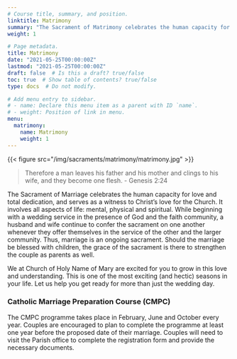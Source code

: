 ```yaml
---
# Course title, summary, and position.
linktitle: Matrimony
summary: "The Sacrament of Matrimony celebrates the human capacity for love and total dedication, and serves as a witness to Christ’s love for the Church. It involves all aspects of life: mental, physical and spiritual. While beginning with a wedding service in the presence of God and the faith community, a husband and wife continue to confer the sacrament on one another whenever they offer themselves in the service of the other and the larger community. Thus, marriage is an ongoing sacrament. Should the marriage be blessed with children, the grace of the sacrament is there to strengthen the couple as parents as well."
weight: 1

# Page metadata.
title: Matrimony
date: "2021-05-25T00:00:00Z"
lastmod: "2021-05-25T00:00:00Z"
draft: false  # Is this a draft? true/false
toc: true  # Show table of contents? true/false
type: docs  # Do not modify.

# Add menu entry to sidebar.
# - name: Declare this menu item as a parent with ID `name`.
# - weight: Position of link in menu.
menu:
  matrimony:
    name: Matrimony
    weight: 1
---
```


{{< figure src="/img/sacraments/matrimony/matrimony.jpg" >}}

> Therefore a man leaves his father and his mother and clings to his wife, and they become one flesh. - Genesis 2:24

The Sacrament of Marriage celebrates the human capacity for love and total dedication, and serves as a witness to Christ’s love for the Church. It involves all aspects of life: mental, physical and spiritual. While beginning with a wedding service in the presence of God and the faith community, a husband and wife continue to confer the sacrament on one another whenever they offer themselves in the service of the other and the larger community. Thus, marriage is an ongoing sacrament. Should the marriage be blessed with children, the grace of the sacrament is there to strengthen the couple as parents as well.

We at Church of Holy Name of Mary are excited for you to grow in this love and understanding. This is one of the most exciting (and hectic) seasons in your life. Let us help you get ready for more than just the wedding day.

### Catholic Marriage Preparation Course (CMPC)
The CMPC programme takes place in February, June and October every year. Couples are encouraged to plan to complete the programme at least one year before the proposed date of their marriage. Couples will need to visit the Parish office to complete the registration form and provide the necessary documents.
